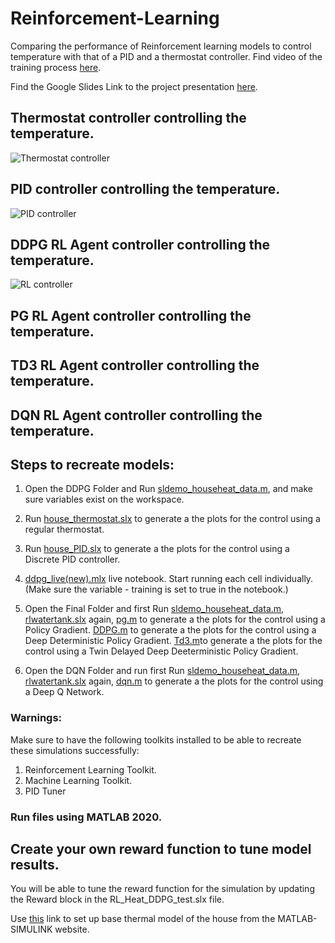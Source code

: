 # Reinforcement-Learning
Comparing the performance of Reinforcement learning models to control temperature with that of a PID and a thermostat controller.
Find video of the training process [here](https://youtu.be/jCeMeUJZ0eQ).

Find the Google Slides Link to the project presentation [here](https://drive.google.com/file/d/1J8X4L6R88ELukyMlByT263JKVz08Lw3e/view?usp=sharing).


## Thermostat controller controlling the temperature. 
![Thermostat controller](https://github.com/akmenon1996/TemperatureControl-ReinforcementLearning/blob/master/Images/thermostat_control.png) 

## PID controller controlling the temperature. 
![PID controller](https://github.com/akmenon1996/TemperatureControl-ReinforcementLearning/blob/master/Images/PID_Control.png) 

## DDPG RL Agent controller controlling the temperature. 
![RL controller](https://github.com/akmenon1996/TemperatureControl-ReinforcementLearning/blob/master/Images/RL_Control.png) 

## PG RL Agent controller controlling the temperature. 

## TD3 RL Agent controller controlling the temperature. 

## DQN RL Agent controller controlling the temperature. 

## Steps to recreate models:
1. Open the DDPG Folder and Run [sldemo_househeat_data.m](https://github.com/akmenon1996/TemperatureControl-ReinforcementLearning/blob/master/sldemo_househeat_data.m), and make sure variables exist on the workspace. 

2. Run [house_thermostat.slx](https://github.com/akmenon1996/TemperatureControl-ReinforcementLearning/blob/master/house_thermostat.slx) to generate a the plots for the control using a regular thermostat. 

3. Run [house_PID.slx](https://github.com/akmenon1996/TemperatureControl-ReinforcementLearning/blob/master/house_PID.slx) to generate a the plots for the control using a Discrete PID controller.

4. [ddpg_live(new).mlx](https://github.com/akmenon1996/TemperatureControl-ReinforcementLearning/blob/master/ddpg_live(new).mlx) live notebook. Start running each cell individually. (Make sure the variable - training is set to true in the notebook.)

5. Open the Final Folder and first Run [sldemo_househeat_data.m](https://github.com/saumyavora/Reinforcement-Learning/blob/master/Final/sldemo_househeat_data.m), [rlwatertank.slx](https://github.com/saumyavora/Reinforcement-Learning/blob/master/Final/rlwatertank.slx) again, 
[pg.m](https://github.com/saumyavora/Reinforcement-Learning/blob/master/Final/PG.m) to generate a the plots for the control using a Policy Gradient.
[DDPG.m](https://github.com/saumyavora/Reinforcement-Learning/blob/master/Final/DDPG.m) to generate a the plots for the control using a Deep Deterministic Policy Gradient.
[Td3.m](https://github.com/saumyavora/Reinforcement-Learning/blob/master/Final/Td3.m)to generate a the plots for the control using a Twin Delayed Deep Deeterministic Policy Gradient.

6. Open the DQN Folder and run first Run [sldemo_househeat_data.m](https://github.com/saumyavora/Reinforcement-Learning/blob/master/DQN/sldemo_househeat_data.m), [rlwatertank.slx](https://github.com/saumyavora/Reinforcement-Learning/blob/master/DQN/rlwatertank.slx) again, 
[dqn.m](https://github.com/saumyavora/Reinforcement-Learning/blob/master/Final/PG.m) to generate a the plots for the control using a Deep Q Network.

### Warnings:
Make sure to have the following toolkits installed to be able to recreate these simulations successfully:
1. Reinforcement Learning Toolkit. 
2. Machine Learning Toolkit. 
3. PID Tuner

### Run files using MATLAB 2020. 

## Create your own reward function to tune model results. 
You will be able to tune the reward function for the simulation by updating the Reward block in the RL_Heat_DDPG_test.slx file. 



Use [this](https://www.mathworks.com/help/simulink/slref/thermal-model-of-a-house.html) link to set up base thermal model of the house from the MATLAB-SIMULINK website. 

